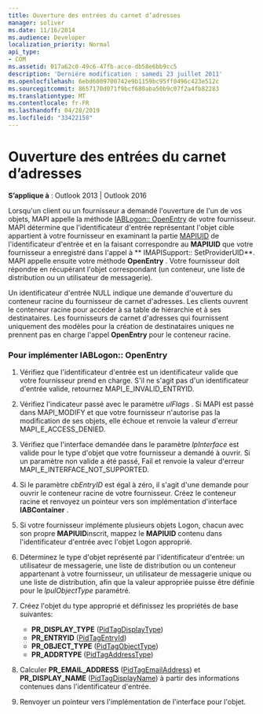 ```yaml
---
title: Ouverture des entrées du carnet d’adresses
manager: soliver
ms.date: 11/16/2014
ms.audience: Developer
localization_priority: Normal
api_type:
- COM
ms.assetid: 017a62c0-49c6-47fb-acce-db58e6bb9cc5
description: 'Derniére modification : samedi 23 juillet 2011'
ms.openlocfilehash: 6ebd6009700742e9b1159bc95ff0496c423e512c
ms.sourcegitcommit: 8657170d071f9bcf680aba50b9c07f2a4fb82283
ms.translationtype: MT
ms.contentlocale: fr-FR
ms.lasthandoff: 04/28/2019
ms.locfileid: "33422158"
---
```

# <a name="opening-address-book-entries"></a>Ouverture des entrées du carnet d’adresses

**S’applique à** : Outlook 2013 | Outlook 2016 
  
Lorsqu'un client ou un fournisseur a demandé l'ouverture de l'un de vos objets, MAPI appelle la méthode [IABLogon:: OpenEntry](iablogon-openentry.md) de votre fournisseur. MAPI détermine que l'identificateur d'entrée représentant l'objet cible appartient à votre fournisseur en examinant la partie [MAPIUID](mapiuid.md) de l'identificateur d'entrée et en la faisant correspondre au **MAPIUID** que votre fournisseur a enregistré dans l'appel à ** IMAPISupport:: SetProviderUID**. MAPI appelle ensuite votre méthode **OpenEntry** . Votre fournisseur doit répondre en récupérant l'objet correspondant (un conteneur, une liste de distribution ou un utilisateur de messagerie). 
  
Un identificateur d'entrée NULL indique une demande d'ouverture du conteneur racine du fournisseur de carnet d'adresses. Les clients ouvrent le conteneur racine pour accéder à sa table de hiérarchie et à ses destinataires. Les fournisseurs de carnet d'adresses qui fournissent uniquement des modèles pour la création de destinataires uniques ne prennent pas en charge l'appel **OpenEntry** pour le conteneur racine. 
  
### <a name="to-implement-iablogonopenentry"></a>Pour implémenter IABLogon:: OpenEntry
  
1. Vérifiez que l'identificateur d'entrée est un identificateur valide que votre fournisseur prend en charge. S'il ne s'agit pas d'un identificateur d'entrée valide, retournez MAPI_E_INVALID_ENTRYID. 
    
2. Vérifiez l'indicateur passé avec le paramètre _ulFlags_ . Si MAPI est passé dans MAPI_MODIFY et que votre fournisseur n'autorise pas la modification de ses objets, elle échoue et renvoie la valeur d'erreur MAPI_E_ACCESS_DENIED. 
    
3. Vérifiez que l'interface demandée dans le paramètre _lpInterface_ est valide pour le type d'objet que votre fournisseur a demandé à ouvrir. Si un paramètre non valide a été passé, Fail et renvoie la valeur d'erreur MAPI_E_INTERFACE_NOT_SUPPORTED. 
    
4. Si le paramètre _cbEntryID_ est égal à zéro, il s'agit d'une demande pour ouvrir le conteneur racine de votre fournisseur. Créez le conteneur racine et renvoyez un pointeur vers son implémentation d'interface **IABContainer** . 
    
5. Si votre fournisseur implémente plusieurs objets Logon, chacun avec son propre **MAPIUID**inscrit, mappez le **MAPIUID** contenu dans l'identificateur d'entrée avec l'objet Logon approprié. 
    
6. Déterminez le type d'objet représenté par l'identificateur d'entrée: un utilisateur de messagerie, une liste de distribution ou un conteneur appartenant à votre fournisseur, un utilisateur de messagerie unique ou une liste de distribution, afin que la valeur appropriée puisse être définie pour le _lpulObjectType_ paramétré. 
    
7. Créez l'objet du type approprié et définissez les propriétés de base suivantes:
    
    - **PR_DISPLAY_TYPE** ([PidTagDisplayType](pidtagdisplaytype-canonical-property.md))
    - **PR_ENTRYID** ([PidTagEntryId](pidtagentryid-canonical-property.md))
    - **PR_OBJECT_TYPE** ([PidTagObjectType](pidtagobjecttype-canonical-property.md))
    - **PR_ADDRTYPE** ([PidTagAddressType](pidtagaddresstype-canonical-property.md))
    
8. Calculer **PR_EMAIL_ADDRESS** ([PidTagEmailAddress](pidtagemailaddress-canonical-property.md)) et **PR_DISPLAY_NAME** ([PidTagDisplayName](pidtagdisplayname-canonical-property.md)) à partir des informations contenues dans l'identificateur d'entrée.
    
9. Renvoyer un pointeur vers l'implémentation de l'interface pour l'objet. 
    

